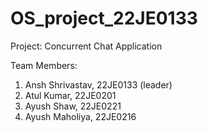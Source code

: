 # OS_project_22JE0133

Project: Concurrent Chat Application


Team Members: 
1. Ansh Shrivastav, 22JE0133 (leader)
2. Atul Kumar, 22JE0201
3. Ayush Shaw, 22JE0221
4. Ayush Maholiya, 22JE0216

